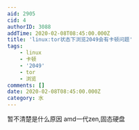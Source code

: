 ```yaml
---
aid: 2905
cid: 4
authorID: 3088
addTime: 2020-02-08T08:45:00.000Z
title: 'linux:tor状态下浏览2049会有卡顿问题'
tags:
    - linux
    - 卡顿
    - '2049'
    - tor
    - 浏览
comments: []
date: 2020-02-08T08:45:00.000Z
category: 水
---
```


暂不清楚是什么原因 amd一代zen,固态硬盘

